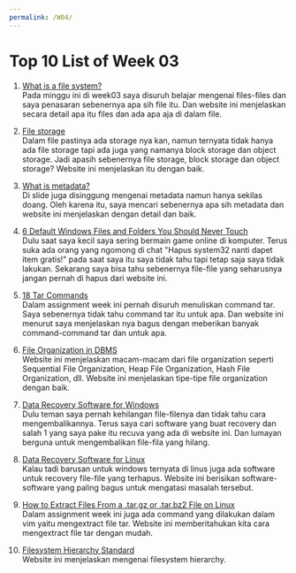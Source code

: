 ```yaml
---
permalink: /W04/
---
```


# Top 10 List of Week 03

1. [What is a file system?](https://www.lifewire.com/what-is-a-file-system-2625880)<br>
Pada minggu ini di week03 saya disuruh belajar mengenai files-files dan saya penasaran sebenernya apa sih file itu. Dan website ini menjelaskan secara detail apa itu files dan ada apa aja di dalam file.

2. [File storage](https://www.ibm.com/cloud/learn/file-storage#toc-what-is-fi-HF3omDJJ)<br>
Dalam file pastinya ada storage nya kan, namun ternyata tidak hanya ada file storage tapi ada juga yang namanya block storage dan object storage. Jadi apasih sebenernya file storage, block storage dan object storage? Website ini menjelaskan itu dengan baik.

3. [What is metadata?](https://blog.storagecraft.com/metadata-great-privacy-debate/)<br>
Di slide juga disinggung mengenai metadata namun hanya sekilas doang. Oleh karena itu, saya mencari sebenernya apa sih metadata dan website ini menjelaskan dengan detail dan baik.

4. [6 Default Windows Files and Folders You Should Never Touch](https://www.makeuseof.com/tag/default-windows-files-folders/)<br>
Dulu saat saya kecil saya sering bermain game online di komputer. Terus suka ada orang yang ngomong di chat "Hapus system32 nanti dapet item gratis!" pada saat saya itu saya tidak tahu tapi tetap saja saya tidak lakukan. Sekarang saya bisa tahu sebenernya file-file yang seharusnya jangan pernah di hapus dari website ini.

5. [18 Tar Commands](https://www.tecmint.com/18-tar-command-examples-in-linux/)<br>
Dalam assignment week ini pernah disuruh menuliskan command tar. Saya sebenernya tidak tahu command tar itu untuk apa. Dan website ini menurut saya menjelaskan nya bagus dengan meberikan banyak command-command tar dan untuk apa.

6. [File Organization in DBMS](https://www.geeksforgeeks.org/file-organization-in-dbms-set-1/)<br>
Website ini menjelaskan macam-macam dari file organization seperti Sequential File Organization, Heap File Organization, Hash File Organization, dll. Website ini menjelaskan tipe-tipe file organization dengan baik.

7. [Data Recovery Software for Windows](https://www.techradar.com/best/best-data-recovery-software)<br>
Dulu teman saya pernah kehilangan file-filenya dan tidak tahu cara mengembalikannya. Terus saya cari software yang buat recovery dan salah 1 yang saya pake itu recuva yang ada di website ini. Dan lumayan berguna untuk mengembalikan file-fila yang hilang.

8. [Data Recovery Software for Linux](https://www.journaldev.com/36900/top-best-linux-data-recovery-tools)<br>
Kalau tadi barusan untuk windows ternyata di linus juga ada software untuk recovery file-file yang terhapus. Website ini berisikan software-software yang paling bagus untuk mengatasi masalah tersebut.

9. [How to Extract Files From a .tar.gz or .tar.bz2 File on Linux](https://www.howtogeek.com/409742/how-to-extract-files-from-a-.tar.gz-or-.tar.bz2-file-on-linux/)<br>
Dalam assignment week ini juga ada command yang dilakukan dalam vim yaitu mengextract file tar. Website ini memberitahukan kita cara mengextract file tar dengan mudah.

10. [Filesystem Hierarchy Standard](https://refspecs.linuxbase.org/FHS_3.0/fhs/index.html)<br>
Website ini menjelaskan mengenai filesystem hierarchy.
